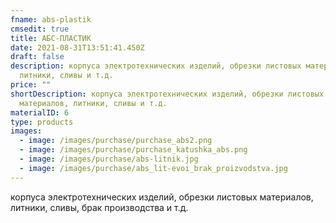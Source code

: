 ```yaml
---
fname: abs-plastik
cmsedit: true
title: АБС-ПЛАСТИК
date: 2021-08-31T13:51:41.450Z
draft: false
description: корпуса электротехнических изделий, обрезки листовых материалов,
  литники, сливы и т.д.
price: ""
shortDescription: корпуса электротехнических изделий, обрезки листовых
  материалов, литники, сливы и т.д.
materialID: 6
type: products
images:
  - image: /images/purchase/purchase_abs2.png
  - image: /images/purchase/purchase_katushka_abs.png
  - image: /images/purchase/abs-litnik.jpg
  - image: /images/purchase/abs_lit-evoi_brak_proizvodstva.jpg
---
```

корпуса электротехнических изделий, обрезки листовых материалов, литники, сливы, брак производства и т.д.